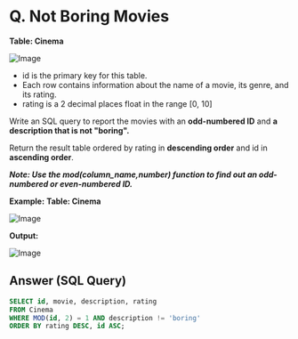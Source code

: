 # Q. Not Boring Movies

**Table: Cinema**

![Image](https://github.com/user-attachments/assets/415adef8-ef6d-4fda-9480-29262f80a1e5)

  - id is the primary key for this table.
  - Each row contains information about the name of a movie, its genre, and its rating.
  - rating is a 2 decimal places float in the range [0, 10]

Write an SQL query to report the movies with an **odd-numbered ID** and **a description that is not "boring".**

Return the result table ordered by rating in **descending order** and id in **ascending order**.

***Note: Use the mod(column_name,number) function to find out an odd-numbered or even-numbered ID.***

**Example:**
**Table: Cinema**

![Image](https://github.com/user-attachments/assets/d296086e-6015-4a5f-a136-2648748481f2)

**Output:**

![Image](https://github.com/user-attachments/assets/48e63378-2d51-47fd-8c61-18384d06b1bd)

## Answer (SQL Query)

```sql
SELECT id, movie, description, rating
FROM Cinema
WHERE MOD(id, 2) = 1 AND description != 'boring'
ORDER BY rating DESC, id ASC;
